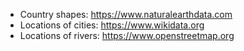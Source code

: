 - Country shapes: https://www.naturalearthdata.com
- Locations of cities: https://www.wikidata.org
- Locations of rivers: https://www.openstreetmap.org